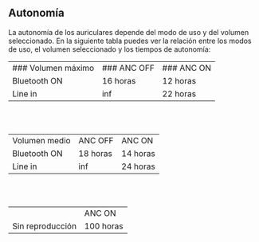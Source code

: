 ## Autonomía

La autonomía de los auriculares depende del modo de uso y del volumen seleccionado. En la siguiente tabla puedes ver la relación entre los modos de uso, el volumen seleccionado y los tiempos de autonomía:

|  |  |  |
|:-------|:-------|:-------|
| ### Volumen máximo | ### ANC OFF |### ANC ON| <br>
| Bluetooth ON | 16 horas | 12 horas | <br>
| Line in | inf  | 22 horas |<br>

<br><br>

|  |  |  |
|:-------|:-------|:-------|
| Volumen medio | ANC OFF | ANC ON| <br>
| Bluetooth ON | 18 horas | 14 horas | <br>
| Line in | inf  | 24 horas |<br>

<br><br>

|  |  |
|:-------|:-------|
|  | ANC ON |<br>
| Sin reproducción | 100 horas |<br>
